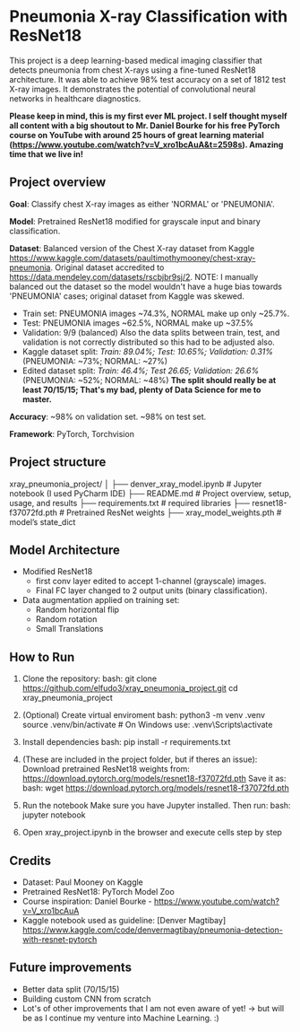 # Pneumonia X-ray Classification with ResNet18

This project is a deep learning-based medical imaging classifier that detects pneumonia from chest X-rays using a fine-tuned ResNet18 architecture. 
It was able to achieve 98% test accuracy on a set of 1812 test X-ray images.
It demonstrates the potential of convolutional neural networks in healthcare diagnostics.

**Please keep in mind, this is my first ever ML project. I self thought myself all content with a big shoutout to Mr. Daniel Bourke for his free PyTorch course on YouTube with around 25 hours of great learning material (https://www.youtube.com/watch?v=V_xro1bcAuA&t=2598s). Amazing time that we live in!**

## Project overview

**Goal**: Classify chest X-ray images as either 'NORMAL' or 'PNEUMONIA'.

**Model**: Pretrained ResNet18 modified for grayscale input and binary classification.

**Dataset**: Balanced version of the Chest X-ray dataset from Kaggle https://www.kaggle.com/datasets/paultimothymooney/chest-xray-pneumonia. Original dataset accredited to https://data.mendeley.com/datasets/rscbjbr9sj/2.
NOTE: I manually balanced out the dataset so the model wouldn't have a huge bias towards 'PNEUMONIA' cases; original dataset from Kaggle was skewed. 
- Train set: PNEUMONIA images ~74.3%, NORMAL make up only ~25.7%.
- Test: PNEUMONIA images ~62.5%, NORMAL make up ~37.5%
- Validation: 9/9 (balanced)
Also the data splits between train, test, and validation is not correctly distributed so this had to be adjusted also. 
- Kaggle dataset split: *Train: 89.04%; Test: 10.65%; Validation: 0.31%* (PNEUMONIA: ~73%; NORMAL: ~27%)
- Edited dataset split: *Train: 46.4%; Test 26.65; Validation: 26.6%* (PNEUMONIA: ~52%; NORMAL: ~48%)
**The split should really be at least 70/15/15; That's my bad, plenty of Data Science for me to master.**

**Accuracy**: ~98% on validation set. ~98% on test set. 

**Framework**: PyTorch, Torchvision

## Project structure
xray_pneumonia_project/
│
├── denver_xray_model.ipynb         # Jupyter notebook (I used PyCharm IDE)
├── README.md                       # Project overview, setup, usage, and results
├── requirements.txt                # required libraries
├── resnet18-f37072fd.pth           # Pretrained ResNet weights 
├── xray_model_weights.pth          # model’s state_dict

## Model Architecture

- Modified ResNet18
  - first conv layer edited to accept 1-channel (grayscale) images.
  - Final FC layer changed to 2 output units (binary classification).
- Data augmentation applied on training set:
  - Random horizontal flip
  - Random rotation
  - Small Translations

## How to Run
1. Clone the repository:
bash:
git clone https://github.com/elfudo3/xray_pneumonia_project.git
cd xray_pneumonia_project

2. (Optional) Create virtual enviroment
bash: 
python3 -m venv .venv
source .venv/bin/activate  # On Windows use: .venv\Scripts\activate

3. Install dependencies
bash:
pip install -r requirements.txt

4. (These are included in the project folder, but if theres an issue): Download pretrained ResNet18 weights from: https://download.pytorch.org/models/resnet18-f37072fd.pth
Save it as:
bash:
wget https://download.pytorch.org/models/resnet18-f37072fd.pth

5. Run the notebook
   Make sure you have Jupyter installed. Then run:
bash:
jupyter notebook 

6. Open xray_project.ipynb in the browser and execute cells step by step

## Credits
- Dataset: Paul Mooney on Kaggle
- Pretrained ResNet18: PyTorch Model Zoo
- Course inspiration: Daniel Bourke - https://www.youtube.com/watch?v=V_xro1bcAuA
- Kaggle notebook used as guideline: [Denver Magtibay] https://www.kaggle.com/code/denvermagtibay/pneumonia-detection-with-resnet-pytorch

## Future improvements
- Better data split (70/15/15)
- Building custom CNN from scratch
- Lot's of other improvements that I am not even aware of yet! -> but will be as I continue my venture into Machine Learning. :)


